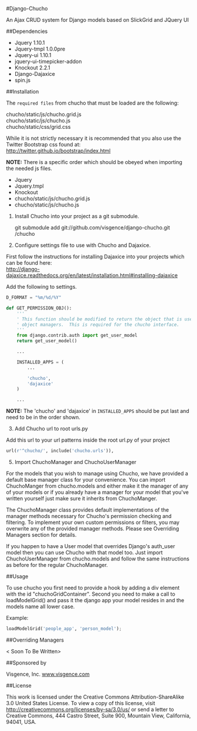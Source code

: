 #Django-Chucho

An Ajax CRUD system for Django models based on SlickGrid and JQuery UI


##Dependencies

- Jquery 1.10.1  
- Jquery-tmpl 1.0.0pre  
- Jquery-ui 1.10.1  
- jquery-ui-timepicker-addon  
- Knockout 2.2.1  
- Django-Dajaxice  
- spin.js  


##Installation

The `required files` from chucho that must be loaded are the following:

chucho/static/js/chucho.grid.js  
chucho/static/js/chucho.js  
chucho/static/css/grid.css  

While it is not strictly necessary it is recommended that you also use the Twitter Bootstrap css found at:  
http://twitter.github.io/bootstrap/index.html

**NOTE:** There is a specific order which should be obeyed when importing the needed js files.

- Jquery  
- Jquery.tmpl  
- Knockout  
- chucho/static/js/chucho.grid.js  
- chucho/static/js/chucho.js  

1) Install Chucho into your project as a git submodule.

    git submodule add git://github.com/visgence/django-chucho.git <your project root>/chucho

2) Configure settings file to use with Chucho and Dajaxice.
  
First follow the instructions for installing Dajaxice into your projects which can be found here:  
http://django-dajaxice.readthedocs.org/en/latest/installation.html#installing-dajaxice


Add the following to settings.
    
```python
D_FORMAT = "%m/%d/%Y"

def GET_PERMISSION_OBJ(): 
    '''
    ' This function should be modified to return the object that is used to verify permissions in the
    ' object managers.  This is required for the chucho interface.
    '''
    from django.contrib.auth import get_user_model
    return get_user_model()

    ...

    INSTALLED_APPS = (
        ...

        'chucho',
        'dajaxice'
    )

    ...

```

**NOTE:** The 'chucho' and 'dajaxice' in `INSTALLED_APPS` should be put last and need to be in the order shown.

3) Add Chucho url to root urls.py

Add this url to your url patterns inside the root url.py of your project  
```python
url(r'^chucho/', include('chucho.urls')),
```


5) Import ChuchoManager and ChuchoUserManager

For the models that you wish to manage using Chucho, we have provided a default base manager class for your convenience.
You can import ChuchoManger from chucho.models and either make it the manager of any of your models or if you already have a
manager for your model that you've written yourself just make sure it inherits from ChuchoManger.

The ChuchoManager class provides default implementations of the manager methods necessary for Chucho's permission checking
and filtering.  To implement your own custom permissions or filters, you may overwrite any of the provided manager methods.
Please see Overriding Managers section for details.

If you happen to have a User model that overrides Django's auth_user model then you can use Chucho with that model too.
Just import ChuchoUserManager from chucho.models and follow the same instructions as before for the regular ChuchoManager.


##Usage

To use chucho you first need to provide a hook by adding a div element with the id "chuchoGridContainer".
Second you need to make a call to loadModelGrid() and pass it the django app your model resides in and the models name 
all lower case.

Example:
```python
loadModelGrid('people_app', 'person_model'); 
```

##Overriding Managers

< Soon To Be Written>


##Sponsored by
    
Visgence, Inc. 
www.visgence.com


##License

This work is licensed under the Creative Commons Attribution-ShareAlike 3.0 United States License. To view a copy of 
this license, visit http://creativecommons.org/licenses/by-sa/3.0/us/ or send a letter to Creative Commons, 444 Castro 
Street, Suite 900, Mountain View, California, 94041, USA.

